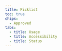```yaml
---
title: Picklist
toc: true
chips:
  - Approved
tabs:
  - title: Usage
  - title: Accessibility
  - title: Status
---
```

